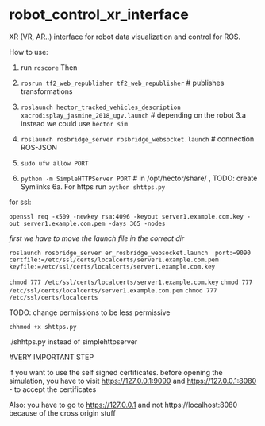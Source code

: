 # robot_control_xr_interface

XR (VR, AR..) interface for robot data visualization and control for ROS.

How to use:  
1. run `roscore` 
Then  

2. `rosrun tf2_web_republisher tf2_web_republisher`  # publishes transformations
3. `roslaunch hector_tracked_vehicles_description xacrodisplay_jasmine_2018_ugv.launch` # depending on the robot
3.a instead we could use `hector sim`
4. `roslaunch rosbridge_server rosbridge_websocket.launch` # connection ROS-JSON
5. `sudo ufw allow PORT`
6. `python -m SimpleHTTPServer PORT` # in /opt/hector/share/ , TODO: create Symlinks
6a. For https run `python shttps.py` 

for ssl:

`openssl req -x509 -newkey rsa:4096 -keyout server1.example.com.key -out server1.example.com.pem -days 365 -nodes`  


*first we have to move the launch file in the correct dir*

`roslaunch rosbridge_server er_rosbridge_websocket.launch  port:=9090 certfile:=/etc/ssl/certs/localcerts/server1.example.com.pem keyfile:=/etc/ssl/certs/localcerts/server1.example.com.key`

`chmod 777 /etc/ssl/certs/localcerts/server1.example.com.key`
`chmod 777 /etc/ssl/certs/localcerts/server1.example.com.pem`
`chmod 777 /etc/ssl/certs/localcerts`

TODO: change permissions to be less permissive


`chhmod +x shttps.py` 

./shhtps.py instead of simplehttpserver

#VERY IMPORTANT STEP

if you want to use the self signed certificates. before opening the simulation, you have to visit https://127.0.0.1:9090 and https://127.0.0.1:8080 - to accept the certificates

Also: you have to go to https://127.0.0.1 and not https://localhost:8080 because of the cross origin stuff
